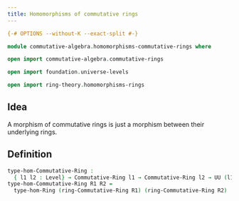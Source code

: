 ```yaml
---
title: Homomorphisms of commutative rings
---
```


```agda
{-# OPTIONS --without-K --exact-split #-}

module commutative-algebra.homomorphisms-commutative-rings where

open import commutative-algebra.commutative-rings

open import foundation.universe-levels

open import ring-theory.homomorphisms-rings
```

## Idea

A morphism of commutative rings is just a morphism between their underlying rings.

## Definition

```agda
type-hom-Commutative-Ring :
  { l1 l2 : Level} → Commutative-Ring l1 → Commutative-Ring l2 → UU (l1 ⊔ l2)
type-hom-Commutative-Ring R1 R2 =
  type-hom-Ring (ring-Commutative-Ring R1) (ring-Commutative-Ring R2)
```

